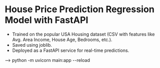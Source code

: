 # House Price Prediction Regression Model with FastAPI
* Trained on the popular USA Housing dataset (CSV with features like Avg. Area Income, House Age, Bedrooms, etc.).
* Saved using joblib.
* Deployed as a FastAPI service for real-time predictions.

--> python -m uvicorn main:app --reload